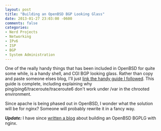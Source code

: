 ```yaml
---
layout: post
title: "Building an OpenBSD BGP Looking Glass"
date: 2013-01-27 23:03:00 -0600
comments: false
categories:
- Nerd Projects
- Networking
- IPv6
- ISP
- BGP
- System Administration
---
```

One of the really handy things that has been included in OpenBSD for quite some while, is a handy shell, and CGI BGP looking glass. Rather than copy and paste someone elses blog, I'll just [link the handy guide I followed](http://www.knowledgebombs.net/blog/2012/12/13/bgplg-from-scratch.html). This guide is complete, including explaining why ping/ping6/traceroute/traceroute6 don't work under /var in the chrooted environment.

<!--more-->

Since apache is being phased out in OpenBSD, I wonder what the solution will be for nginx? Someone will probably rewrite it in a fancy way.

***Update:*** I have since [written a blog](/blog/2014/05/14/openbsd-5-dot-5-bgplg/) about building an OpenBSD BGPLG with nginx.
